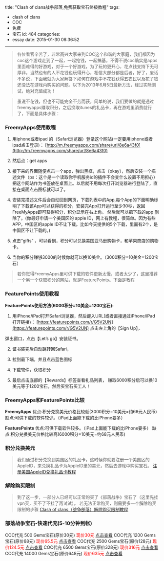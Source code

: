 title: "Clash of clans战争部落,免费获取宝石终极教程"
tags:
  - clash of clans
  - COC
  - 免费
  - 宝石
id: 484
categories:
  - essay
date: 2015-01-30 06:36:52
---

>各位看官辛苦了，非常高兴大家来到COC这个和谐的大家庭，我们都因为coc这个游戏走到了一起，一起抢钱，一起搞基，不得不说coc确实是apps里面难得的好游戏，对于一个好游戏，为了玩的更开心，花点钱支持下无可厚非，当然也有的人不花钱也玩得开心，相信大部分都是后者，好了，废话不多说，下面我就为大家解答下如何在游戏中不花钱获得五农民以及花了钱还没法在游戏内购买的问题。以下为2013年6月5日最新方法，经过实际测试，绝对充值成功！

>虽说不花钱，但也不可能完全不劳而获，简单的说，我们要做的就是通过freemyapps赚取积分，之后换取itunes的礼品卡，再在游戏里消费就行了，下面是具体步骤：

<!--more-->

### FreemyApps使用教程
1. 用iphone或者ipad 的（Safari浏览器）登录这个网站(一定要用iphone或者ipad点击登录)： [http://m.freemyapps.com/share/url/8e6a43f0](http://m.freemyapps.com/share/url/8e6a43f0)

2. 然后点：get apps

3. 接下来的界面随便点击一个app，弹出黑框，点击〔okay〕，然后安装一个描述文件（ps：这个是一个读取你手机服务id的插件不会变什么设置不用担心）把这个网站作为书签放在桌面上。以后就不用每次打开浏览器进行登陆了，直接在桌面点击图标就可以了。

4. 安装完描述文件后会自动回到网页，下载列表中的App,每个App的下面明确标明了下载该App可以获得的积分，安装完App打开运行至少30秒，返回FreeMyApps即可获得积分，积分显示在右上角。 然后就可以把下载的app 删除了。(你最好申请一个美国区的 apple ID，网上有教程，很简单。因为有些APP，中国区的apple ID不让下载。比如今天提供的5个下载，里面有2个，是中国区不让下载的。)

5. 点击“gifts” ，可以看到，积分可以兑换美国亚马逊购物卡，和苹果商店的购物卡。

6. 当你的积分赚够3000的时候你就可以换10美金。（3000积分=10美金=1200宝石）

>若你觉得FreemyApps里可供下载的软件更新太慢，或者太少了，这里推荐一个另一个获取积分的网站，就是FeaturePoints。下面是教程

### FeaturePoints使用教程

**FeaturePoints使用方法(6000积分=10美金=1200宝石):**

1. 用iPhone/iPad打开Safari浏览器，然后键入URL(或者直接通过iPhone/iPad打开链接)：
[https://featurepoints.com/r/G5V2UN](https://featurepoints.com/r/G5V2UN)
点击左上角的【Sign Up】，

弹出窗口，点击【Let’s go】安装证书。

2. 证书装完后自动跳转回Safari，

3. 拉到最下端，并且点击蓝色图标

4. 下载软件，获取积分

5. 最后点击底部的【Rewards】标签查看礼品列表，
赚取6000积分后可以换10美元等于1200宝石，然后买宝石买工人！

### FreemyApps和FeaturePoints比较

**FreemyApps**
优点:积分兑换美元价格比较低(3000积分=10美元=约68元人民币)
缺点:可供下载的软件较少。（iPad上面能下载的比iPhone要多）

**FeaturePoints**
优点:可供下载软件较多。（iPad上面能下载的比iPhone要多）
缺点:积分兑换美元价格比较高(6000积分=10美元=约68元人民币)

### 积分兑换美元

>我们通过积分兑换到美国区的礼品卡，这时候你就要注册一个美国区的 AppleID，来兑换礼品卡为AppleID里的美元，然后去游戏中购买宝石。
[注册美国AppleID兑换礼品卡教程](http://www.lurrpis.com/essay/875.html)

### 解除购买限制

>到了这一步，一部分人已经可以正常购买了《部落战争》宝石了（这里先挂vpn买，买不了不挂了再试试）。
若无法正常购买，则需要多一个解除购买限制的步骤
[Clash of clans（战争部落）解除购买限制教程](http://www.lurrpis.com/essay/906.html)

### 部落战争宝石-快速代充(5-10分钟到帐)

COC代充 500 Gems宝石(原价30元) <span style="color: #ff0000;">现价30元 </span> [点击查看](http://item.taobao.com/item.htm?spm=2013.1.0.0.zwGgts&amp;id=19378981055)
COC代充 1200 Gems宝石(原价68元) <span style="color: #ff0000;">现价65.5元</span> [点击查看](http://item.taobao.com/item.htm?spm=2013.1.0.0.3tz98P&amp;id=26378040187)
COC代充 2500 Gems宝石(原价128元) <span style="color: #ff0000;">现价124.5元</span> [点击查看](http://item.taobao.com/item.htm?spm=2013.1.0.0.2RG7o1&amp;id=26378120350)
COC代充 6500 Gems宝石(原价328元) <span style="color: #ff0000;">现价316元</span> [点击查看](http://item.taobao.com/item.htm?spm=2013.1.0.0.6dGYcz&amp;id=26674704701)
COC代充 14000 Gems宝石(原价648元) <span style="color: #ff0000;">现价635元</span> [点击查看](http://item.taobao.com/item.htm?spm=2013.1.0.0.PBf2W8&amp;id=19068762177)